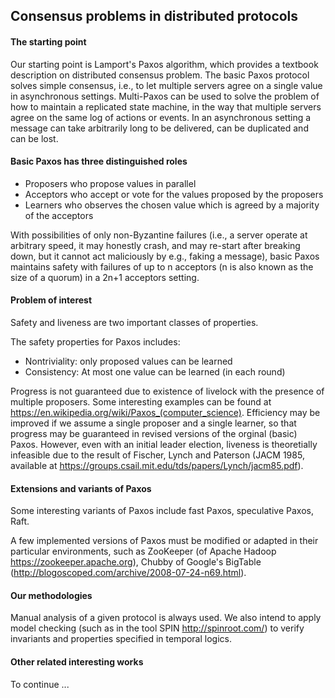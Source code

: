## Consensus problems in distributed protocols

#### The starting point
Our starting point is Lamport's Paxos algorithm, which provides a textbook description on distributed consensus problem. The basic Paxos protocol solves simple consensus, i.e., to let multiple servers agree on a single value in asynchronous settings. Multi-Paxos can be used to solve the problem of how to maintain a replicated state machine, in the way that multiple servers agree on the same log of actions or events. In an asynchronous setting a message can take arbitrarily long to be delivered, can be duplicated and can be lost.

#### Basic Paxos has three distinguished roles
- Proposers who propose values in parallel
- Acceptors who accept or vote for the values proposed by the proposers
- Learners who observes the chosen value which is agreed by a majority of the acceptors

With possibilities of only non-Byzantine failures (i.e., a server operate at arbitrary speed, it may honestly crash, and may re-start after breaking down, but it cannot act maliciously by e.g., faking a message), basic Paxos maintains safety with failures of up to n acceptors (n is also known as the size of a quorum) in a 2n+1 acceptors setting.

#### Problem of interest

Safety and liveness are two important classes of properties. 

The safety properties for Paxos includes:
- Nontriviality: only proposed values can be learned
- Consistency: At most one value can be learned (in each round)

Progress is not guaranteed due to existence of livelock with the presence of multiple proposers. Some interesting examples can be found at https://en.wikipedia.org/wiki/Paxos_(computer_science). Efficiency may be improved if we assume a single proposer and a single learner, so that progress may be guaranteed in revised versions of the orginal (basic) Paxos. However, even with an initial leader election, liveness is theoretially infeasible due to the result of Fischer, Lynch and Paterson (JACM 1985, available at https://groups.csail.mit.edu/tds/papers/Lynch/jacm85.pdf).

#### Extensions and variants of Paxos

Some interesting variants of Paxos include fast Paxos, speculative Paxos, Raft.

A few implemented versions of Paxos must be modified or adapted in their particular environments, such as ZooKeeper (of Apache Hadoop https://zookeeper.apache.org), Chubby of Google's BigTable (http://blogoscoped.com/archive/2008-07-24-n69.html).

#### Our methodologies

Manual analysis of a given protocol is always used. We also intend to apply model checking (such as in the tool SPIN http://spinroot.com/) to verify invariants and properties specified in temporal logics.

#### Other related interesting works

To continue ...
